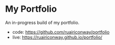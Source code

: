 # My Portfolio

An in-progress build of my portfolio.
- code: https://github.com/ruairiconway/portfolio
- live: https://ruairiconway.github.io/portfolio/